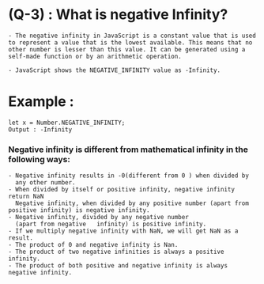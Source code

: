 # (Q-3) :  What is negative Infinity?

    - The negative infinity in JavaScript is a constant value that is used to represent a value that is the lowest available. This means that no other number is lesser than this value. It can be generated using a self-made function or by an arithmetic operation. 

    - JavaScript shows the NEGATIVE_INFINITY value as -Infinity.

# Example : 
    let x = Number.NEGATIVE_INFINITY; 
    Output : -Infinity

### Negative infinity is different from mathematical infinity in the following ways:

    - Negative infinity results in -0(different from 0 ) when divided by 
      any other number.
    - When divided by itself or positive infinity, negative infinity return NaN
      Negative infinity, when divided by any positive number (apart from positive infinity) is negative infinity.
    - Negative infinity, divided by any negative number 
      (apart from negative   infinity) is positive infinity.
    - If we multiply negative infinity with NaN, we will get NaN as a result.
    - The product of 0 and negative infinity is Nan.
    - The product of two negative infinities is always a positive infinity.
    - The product of both positive and negative infinity is always negative infinity. 